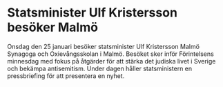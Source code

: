 # Statsminister Ulf Kristersson besöker Malmö

Onsdag den 25 januari besöker statsminister Ulf Kristersson Malmö Synagoga och Oxievångsskolan i Malmö. Besöket sker inför Förintelsens minnesdag med fokus på åtgärder för att stärka det judiska livet i Sverige och bekämpa antisemitism. Under dagen håller statsministern en pressbriefing för att presentera en nyhet.
